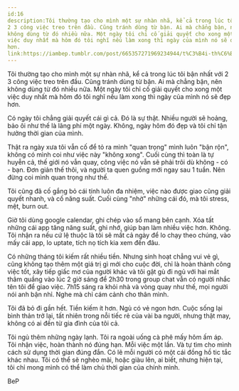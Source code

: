 ```yaml
---
id:16
description:Tôi thường tạo cho mình một sự nhàn nhã, kể cả trong lúc tôi bận nhất với
2 3 công việc treo trên đầu. Cũng tránh dùng từ bận. Ai mà chẳng bận, nên
không dùng từ đó nhiều nữa. Một ngày tôi chỉ cố giải quyết cho xong một
việc duy nhất mà hôm đó tôi nghĩ nếu làm xong thì ngày của mình nó sẽ đẹp
hơn.
link:https://iambep.tumblr.com/post/665357271969234944/t%C3%B4i-th%C6%B0%E1%BB%9Dng-t%E1%BA%A1o-cho-m%C3%ACnh-m%E1%BB%99t-s%E1%BB%B1-nh%C3%A0n-nh%C3%A3-k%E1%BB%83-c%E1%BA%A3
---
```


Tôi thường tạo cho mình một sự nhàn nhã, kể cả trong lúc tôi bận nhất với
2 3 công việc treo trên đầu. Cũng tránh dùng từ bận. Ai mà chẳng bận, nên
không dùng từ đó nhiều nữa. Một ngày tôi chỉ cố giải quyết cho xong một
việc duy nhất mà hôm đó tôi nghĩ nếu làm xong thì ngày của mình nó sẽ đẹp
hơn.

Có ngày tôi chẳng giải quyết cái gì cả. Đó là sự thật. Nhiều người sẽ hoảng,
bảo ôi như thế là lãng phí một ngày. Không, ngày hôm đó đẹp và tôi chỉ tận
hưởng thời gian của mình.

Thật ra ngày xưa tôi vẫn cố để tỏ ra mình "quan trọng" mình luôn "bận rộn",
không có mình coi như việc này "không xong". Cuối cùng thì toàn là tự huyễn
cả, thế giới nó vẫn quay, công việc nó vẫn sẽ phải trôi dù không - có -
bạn. Đơn giản thế thôi, và người ta quen guồng mới ngay sau 1 tuần. Nên
đừng coi mình quan trọng như thế.

Tôi cũng đã cố gắng bỏ cái tính luôn đa nhiệm, việc nào được giao cũng giải
quyết nhanh, và cố năng suất. Cuối cùng "nhờ" những cái đó, mà tôi stress,
mệt, burn out.

Giờ tôi dùng google calendar, ghi chép vào sổ mang bên cạnh. Xóa tất những
cái app tăng năng suất, ghi nhớ, giúp bạn làm nhiều việc hơn. Không. Tôi
nhận ra nếu cứ lệ thuộc là tôi sẽ mất cả ngày để lo chạy theo chúng, vào
mấy cái app, lo uptate, tích nọ tích kia xem đến đâu.

Có những tháng tôi kiếm rất nhiều tiền. Nhưng sinh hoạt chẳng vui vẻ gì,
cũng không tạo thêm một giá trị gì mới cho cuộc đời, chỉ là hoàn thành công
việc tốt, xây tiếp giấc mơ của người khác và tôi gật gù đi ngủ với hai mắt
thâm quầng vào lúc 2 giờ sáng để 2h30 trong group chat vẫn có người nhắc
tên tôi để giao việc. 7h15 sáng ra khỏi nhà và vòng quay như thế, mọi người
nói anh bận nhỉ. Nghe mà chỉ cám cảnh cho thân mình.

Tôi đã bỏ đi gần hết. Tiền kiếm ít hơn. Ngủ có vẻ ngon hơn. Cuộc sống lại
bình thản trở lại, tất nhiên trong nỗi tiếc rẻ của vài ba người, nhưng thật
may, không có ai đến từ gia đình của tôi cả.

Tôi ngủ thêm những ngày lạnh. Tôi ra ngoài uống cà phê mấy hôm ấm áp. Tôi
nhận việc, hoàn thành nó đúng hạn. Mỗi việc một lần. Và tự tìm cho mình
cách sử dụng thời gian đúng đắn. Có lẽ mỗi người có một cái đồng hồ tic
tắc khác nhau. Tôi có thể sẽ nghèo mãi, hoặc giàu lên, ai biết, nhưng hiện
tại, tôi chỉ mong mình có thể làm chủ thời gian của chính mình.

BeP